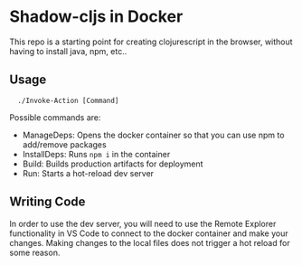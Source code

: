 # Shadow-cljs in Docker
This repo is a starting point for creating clojurescript in the browser, without having to install java, npm, etc..

## Usage
```
  ./Invoke-Action [Command]
```

Possible commands are: 
  - ManageDeps: Opens the docker container so that you can use npm to add/remove packages
  - InstallDeps: Runs `npm i` in the container
  - Build: Builds production artifacts for deployment
  - Run: Starts a hot-reload dev server

## Writing Code
In order to use the dev server, you will need to use the Remote Explorer functionality in
VS Code to connect to the docker container and make your changes. Making changes to the local files does not trigger a hot reload for some reason.